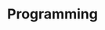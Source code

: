 ---
# Featured tags need to have either the `list` or `grid` layout (PRO only).
layout: list

# The title of the tag's page.
title: Programming

# The name of the tag, used in a post's front matter (e.g. tags: [<slug>]).
slug: programming

# (Optional) Write a short (~150 characters) description of this featured tag.
description: >
  About Programming skills

# (Optional) You can disable grouping posts by date.
<!-- no_groups: true -->

# Exclude this example category from the sitemap.
# DON'T USE THIS SETTING IN YOUR CATEGORIES!
sitemap: true
---